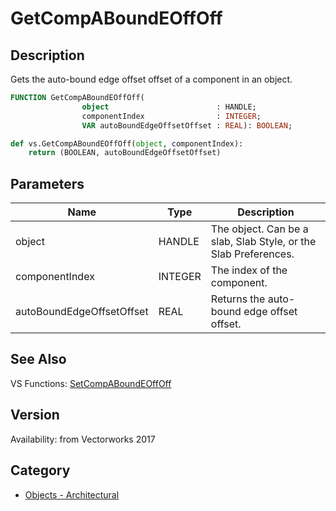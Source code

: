 # GetCompABoundEOffOff

## Description
Gets the auto-bound edge offset offset of a component in an object.

```pascal
FUNCTION GetCompABoundEOffOff(
				object                        : HANDLE;
				componentIndex                : INTEGER;
				VAR autoBoundEdgeOffsetOffset : REAL): BOOLEAN;
```

```python
def vs.GetCompABoundEOffOff(object, componentIndex):
    return (BOOLEAN, autoBoundEdgeOffsetOffset)
```

## Parameters
|Name|Type|Description|
|---|---|---|
|object|HANDLE|The object. Can be a  slab, Slab Style, or the Slab Preferences.|
|componentIndex|INTEGER|The index of the component.|
|autoBoundEdgeOffsetOffset|REAL|Returns the auto-bound edge offset offset.|

## See Also
VS Functions:
[SetCompABoundEOffOff](SetCompABoundEOffOff.md)

## Version
Availability: from Vectorworks 2017

## Category
* [Objects - Architectural](../Categories/Objects%20-%20Architectural.md)
